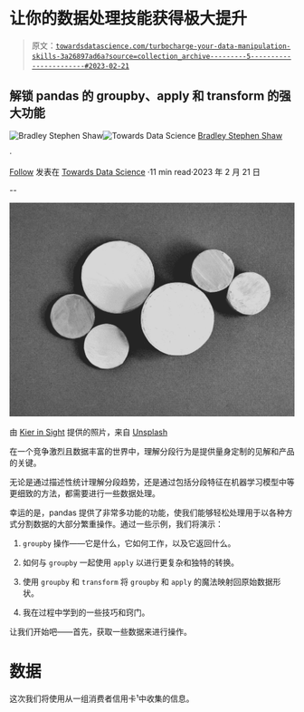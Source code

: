 # 让你的数据处理技能获得极大提升

> 原文：[`towardsdatascience.com/turbocharge-your-data-manipulation-skills-3a26897ad6a?source=collection_archive---------5-----------------------#2023-02-21`](https://towardsdatascience.com/turbocharge-your-data-manipulation-skills-3a26897ad6a?source=collection_archive---------5-----------------------#2023-02-21)

## 解锁 pandas 的 groupby、apply 和 transform 的强大功能

[](https://bradley-stephen-shaw.medium.com/?source=post_page-----3a26897ad6a--------------------------------)![Bradley Stephen Shaw](https://bradley-stephen-shaw.medium.com/?source=post_page-----3a26897ad6a--------------------------------)[](https://towardsdatascience.com/?source=post_page-----3a26897ad6a--------------------------------)![Towards Data Science](https://towardsdatascience.com/?source=post_page-----3a26897ad6a--------------------------------) [Bradley Stephen Shaw](https://bradley-stephen-shaw.medium.com/?source=post_page-----3a26897ad6a--------------------------------)

·

[Follow](https://medium.com/m/signin?actionUrl=https%3A%2F%2Fmedium.com%2F_%2Fsubscribe%2Fuser%2Fc5cd0a58b5ae&operation=register&redirect=https%3A%2F%2Ftowardsdatascience.com%2Fturbocharge-your-data-manipulation-skills-3a26897ad6a&user=Bradley+Stephen+Shaw&userId=c5cd0a58b5ae&source=post_page-c5cd0a58b5ae----3a26897ad6a---------------------post_header-----------) 发表在 [Towards Data Science](https://towardsdatascience.com/?source=post_page-----3a26897ad6a--------------------------------) ·11 min read·2023 年 2 月 21 日[](https://medium.com/m/signin?actionUrl=https%3A%2F%2Fmedium.com%2F_%2Fvote%2Ftowards-data-science%2F3a26897ad6a&operation=register&redirect=https%3A%2F%2Ftowardsdatascience.com%2Fturbocharge-your-data-manipulation-skills-3a26897ad6a&user=Bradley+Stephen+Shaw&userId=c5cd0a58b5ae&source=-----3a26897ad6a---------------------clap_footer-----------)

--

[](https://medium.com/m/signin?actionUrl=https%3A%2F%2Fmedium.com%2F_%2Fbookmark%2Fp%2F3a26897ad6a&operation=register&redirect=https%3A%2F%2Ftowardsdatascience.com%2Fturbocharge-your-data-manipulation-skills-3a26897ad6a&source=-----3a26897ad6a---------------------bookmark_footer-----------)![](img/4f99de58d30f656f07cc060f24d46e5e.png)

由 [Kier in Sight](https://unsplash.com/@kierinsight?utm_source=medium&utm_medium=referral) 提供的照片，来自 [Unsplash](https://unsplash.com/?utm_source=medium&utm_medium=referral)

在一个竞争激烈且数据丰富的世界中，理解分段行为是提供量身定制的见解和产品的关键。

无论是通过描述性统计理解分段趋势，还是通过包括分段特征在机器学习模型中等更细致的方法，都需要进行一些数据处理。

幸运的是，pandas 提供了非常多功能的功能，使我们能够轻松处理用于以各种方式分割数据的大部分繁重操作。通过一些示例，我们将演示：

1.  `groupby` 操作——它是什么，它如何工作，以及它返回什么。

1.  如何与 `groupby` 一起使用 `apply` 以进行更复杂和独特的转换。

1.  使用 `groupby` 和 `transform` 将 `groupby` 和 `apply` 的魔法映射回原始数据形状。

1.  我在过程中学到的一些技巧和窍门。

让我们开始吧——首先，获取一些数据来进行操作。

# 数据

这次我们将使用从一组消费者信用卡¹中收集的信息。
